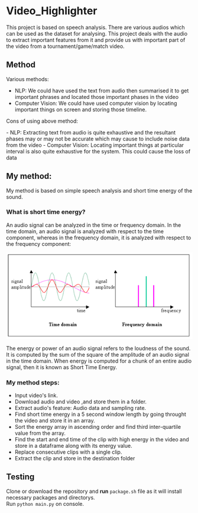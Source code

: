 # Video_Highlighter
This project is based on speech analysis. There are various audios which can be used as the dataset for analysing. This project deals with the audio to extract important features from it and provide us with important part of the video from a tournament/game/match video.
## Method
Various methods:
 - NLP: We could have used the text from audio then summarised it to get important phrases and located those important phases in the video
 - Computer Vision: We could have used computer vision by locating important things on screen and storing those timeline.<br>
<p>Cons of using above method:</p>
 - NLP: Extracting text from audio is quite exhaustive and the resultant phases may or may not be accurate which may cause to include noise data from the video
 - Computer Vision: Locating important things at particular interval is also quite exhaustive for the system. This could cause the loss of data
 
 ## My method:
 My method is based on simple speech analysis and short time energy of the sound.
 ### What is short time energy?
 An audio signal can be analyzed in the time or frequency domain. In the time domain, an audio signal is analyzed with respect to the time component, whereas in the frequency domain, it is analyzed with respect to the frequency component:

![automatic highlight generation](image.jpg)

The energy or power of an audio signal refers to the loudness of the sound. It is computed by the sum of the square of the amplitude of an audio signal in the time domain. When energy is computed for a chunk of an entire audio signal, then it is known as Short Time Energy.
### My method steps:
- Input video's link.
- Download audio and video ,and store them in a folder.
- Extract audio's feature: Audio data and sampling rate.
- Find short time energy in a 5 second window length by going throught the video and store it in an array.
- Sort the energy array in ascending order and find third inter-quartile value from the array.
- Find the start and end time of the clip with high energy in the video and store in a dataframe along with its energy value.
- Replace consecutive clips with a single clip.
- Extract the clip and store in the destination folder

## Testing 
Clone or download the repository and **run** `package.sh` file as it will install necessary packages and directorys.<br>
Run `python main.py` on console. 
